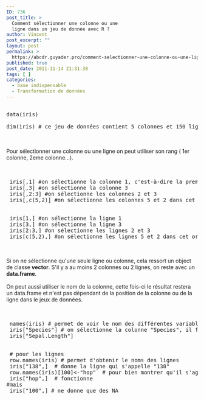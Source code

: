 ```yaml
---
ID: 736
post_title: >
  Comment sélectionner une colonne ou une
  ligne dans un jeu de donnée avec R ?
author: Vincent
post_excerpt: ""
layout: post
permalink: >
  https://abcdr.guyader.pro/comment-selectionner-une-colonne-ou-une-ligne-dans-un-jeu-de-donnee-avec-r/
published: true
post_date: 2011-11-14 21:31:30
tags: [ ]
categories:
  - base indispensable
  - Transformation de données
---
```

 <pre lang='rsplus'><br />data(iris)<br /><br />dim(iris) # ce jeu de données contient 5 colonnes et 150 lignes<br /></pre> <br /><br />Pour sélectionner une colonne ou une ligne on peut utiliser son rang ( 1er colonne, 2eme colonne...).<br /><br />  <pre lang='rsplus'> <br /> iris[,1] #on sélectionne la colonne 1, c'est-à-dire la première colonne<br /> iris[,3] #on sélectionne la colonne 3<br /> iris[,2:3] #on sélectionne les colonnes 2 et 3<br /> iris[,c(5,2)] #on sélectionne les colonnes 5 et 2 dans cet ordre<br /><br /> <br /> iris[1,] #on sélectionne la ligne 1<br /> iris[3,] #on sélectionne la ligne 3<br /> iris[2:3,] #on sélectionne les lignes 2 et 3<br /> iris[c(5,2),] #on sélectionne les lignes 5 et 2 dans cet ordre<br /> </pre> <br />Si on ne sélectionne qu'une seule ligne ou colonne, cela ressort un object de classe <strong>vector</strong>. S'il y a au moins 2 colonnes ou 2 lignes, on reste avec un <strong>data.frame</strong>.<br /><br />On peut aussi utiliser le nom de la colonne, cette fois-ci le résultat restera un data.frame et n'est pas dépendant de la position de la colonne ou de la ligne dans le jeux de données.<br /><br /> <pre lang='rsplus'><br /> names(iris) # permet de voir le nom des différentes variables/colonnes<br /> iris["Species"] # on sélectionne la colonne "Species", il faut bien mettre des guillemets car il s'agit d'une chaine de caractères<br /> iris["Sepal.Length"]<br /><br /><br /> # pour les lignes<br /> row.names(iris) # permet d'obtenir le noms des lignes<br /> iris["138",]  # donne la ligne qui s'appelle "138"<br /> row.names(iris)[100]&lt;-"hop"  # pour bien montrer qu'il s'agit d'une chaine de caractères<br /> iris["hop",]  # fonctionne<br />#mais<br /> iris["100",] # ne donne que des NA<br /> <br /> </pre> <br /><br /><br /><br />